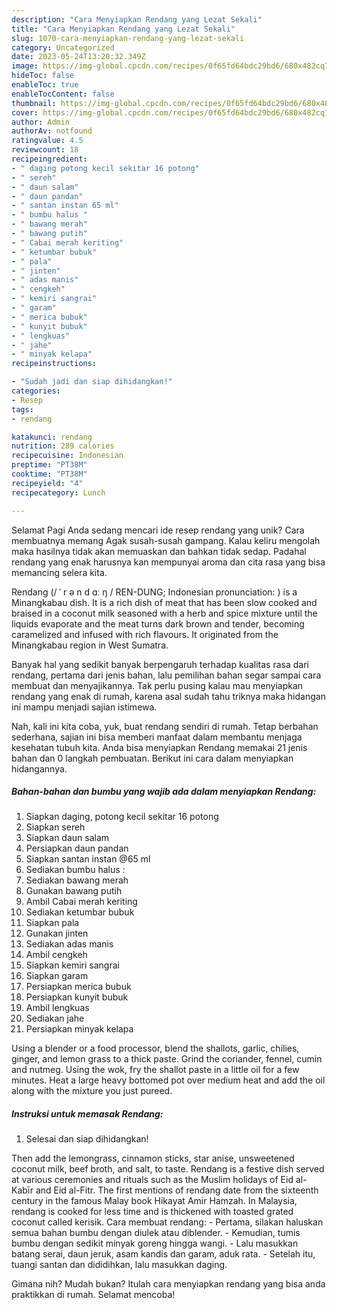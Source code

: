 ```yaml
---
description: "Cara Menyiapkan Rendang yang Lezat Sekali"
title: "Cara Menyiapkan Rendang yang Lezat Sekali"
slug: 1070-cara-menyiapkan-rendang-yang-lezat-sekali
category: Uncategorized
date: 2023-05-24T13:20:32.349Z
image: https://img-global.cpcdn.com/recipes/0f65fd64bdc29bd6/680x482cq70/rendang-foto-resep-utama.jpg
hideToc: false
enableToc: true
enableTocContent: false
thumbnail: https://img-global.cpcdn.com/recipes/0f65fd64bdc29bd6/680x482cq70/rendang-foto-resep-utama.jpg
cover: https://img-global.cpcdn.com/recipes/0f65fd64bdc29bd6/680x482cq70/rendang-foto-resep-utama.jpg
author: Admin
authorAv: notfound
ratingvalue: 4.5
reviewcount: 18
recipeingredient:
- " daging potong kecil sekitar 16 potong"
- " sereh"
- " daun salam"
- " daun pandan"
- " santan instan 65 ml"
- " bumbu halus "
- " bawang merah"
- " bawang putih"
- " Cabai merah keriting"
- " ketumbar bubuk"
- " pala"
- " jinten"
- " adas manis"
- " cengkeh"
- " kemiri sangrai"
- " garam"
- " merica bubuk"
- " kunyit bubuk"
- " lengkuas"
- " jahe"
- " minyak kelapa"
recipeinstructions:

- "Sudah jadi dan siap dihidangkan!"
categories:
- Resep
tags:
- rendang

katakunci: rendang 
nutrition: 289 calories
recipecuisine: Indonesian
preptime: "PT38M"
cooktime: "PT38M"
recipeyield: "4"
recipecategory: Lunch

---
```



Selamat Pagi Anda sedang mencari ide resep rendang yang unik? Cara membuatnya memang Agak susah-susah gampang. Kalau keliru mengolah maka hasilnya tidak akan memuaskan dan bahkan tidak sedap. Padahal rendang yang enak harusnya kan mempunyai aroma dan cita rasa yang bisa memancing selera kita.


Rendang (/ ˈ r ə n d ɑː ŋ / REN-DUNG; Indonesian pronunciation: ) is a Minangkabau dish. It is a rich dish of meat that has been slow cooked and braised in a coconut milk seasoned with a herb and spice mixture until the liquids evaporate and the meat turns dark brown and tender, becoming caramelized and infused with rich flavours. It originated from the Minangkabau region in West Sumatra.

Banyak hal yang sedikit banyak berpengaruh terhadap kualitas rasa dari rendang, pertama dari jenis bahan, lalu pemilihan bahan segar sampai cara membuat dan menyajikannya. Tak perlu pusing kalau mau menyiapkan rendang yang enak di rumah, karena asal sudah tahu triknya maka hidangan ini mampu menjadi sajian istimewa.


Nah, kali ini kita coba, yuk, buat rendang sendiri di rumah. Tetap berbahan sederhana, sajian ini bisa memberi manfaat dalam membantu menjaga kesehatan tubuh kita. Anda bisa menyiapkan Rendang memakai 21 jenis bahan dan 0 langkah pembuatan. Berikut ini cara dalam menyiapkan hidangannya.

<!--inarticleads1-->

##### Bahan-bahan dan bumbu yang wajib ada dalam menyiapkan Rendang:

1. Siapkan  daging, potong kecil sekitar 16 potong
1. Siapkan  sereh
1. Siapkan  daun salam
1. Persiapkan  daun pandan
1. Siapkan  santan instan @65 ml
1. Sediakan  bumbu halus :
1. Sediakan  bawang merah
1. Gunakan  bawang putih
1. Ambil  Cabai merah keriting
1. Sediakan  ketumbar bubuk
1. Siapkan  pala
1. Gunakan  jinten
1. Sediakan  adas manis
1. Ambil  cengkeh
1. Siapkan  kemiri sangrai
1. Siapkan  garam
1. Persiapkan  merica bubuk
1. Persiapkan  kunyit bubuk
1. Ambil  lengkuas
1. Sediakan  jahe
1. Persiapkan  minyak kelapa


Using a blender or a food processor, blend the shallots, garlic, chilies, ginger, and lemon grass to a thick paste. Grind the coriander, fennel, cumin and nutmeg. Using the wok, fry the shallot paste in a little oil for a few minutes. Heat a large heavy bottomed pot over medium heat and add the oil along with the mixture you just pureed. 

<!--inarticleads2-->

##### Instruksi untuk memasak Rendang:


1. Selesai dan siap dihidangkan!

Then add the lemongrass, cinnamon sticks, star anise, unsweetened coconut milk, beef broth, and salt, to taste. Rendang is a festive dish served at various ceremonies and rituals such as the Muslim holidays of Eid al-Kabīr and Eid al-Fitr. The first mentions of rendang date from the sixteenth century in the famous Malay book Hikayat Amir Hamzah. In Malaysia, rendang is cooked for less time and is thickened with toasted grated coconut called kerisik. Cara membuat rendang: - Pertama, silakan haluskan semua bahan bumbu dengan diulek atau diblender. - Kemudian, tumis bumbu dengan sedikit minyak goreng hingga wangi. - Lalu masukkan batang serai, daun jeruk, asam kandis dan garam, aduk rata. - Setelah itu, tuangi santan dan dididihkan, lalu masukkan daging. 

Gimana nih? Mudah bukan? Itulah cara menyiapkan rendang yang bisa anda praktikkan di rumah. Selamat mencoba!

